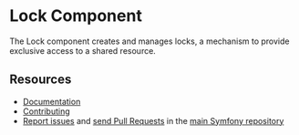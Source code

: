 Lock Component
==============

The Lock component creates and manages locks, a mechanism to provide exclusive
access to a shared resource. 

Resources
---------

  * [Documentation](https://symfony.com/doc/master/components/lock.html)
  * [Contributing](https://symfony.com/doc/current/contributing/index.html)
  * [Report issues](https://github.com/symfony/symfony/issues) and
    [send Pull Requests](https://github.com/symfony/symfony/pulls)
    in the [main Symfony repository](https://github.com/symfony/symfony)
